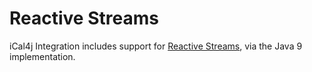 # Reactive Streams

iCal4j Integration includes support for [Reactive Streams](http://www.reactive-streams.org/), via the Java 9
implementation.
